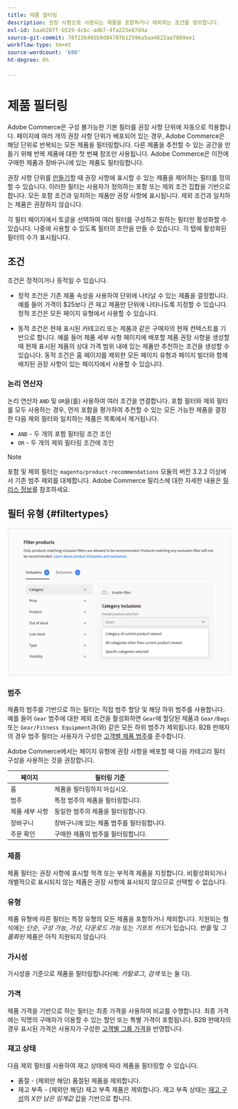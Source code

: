 ```yaml
---
title: 제품 필터링
description: 권장 사항으로 사용되는 제품을 포함하거나 제외하는 조건을 정의합니다.
exl-id: baab28ff-b529-4cbc-adb7-4fa225e87d4a
source-git-commit: 78f226465b9d84707612596a5aa4622aa7869ee1
workflow-type: tm+mt
source-wordcount: '680'
ht-degree: 0%

---
```


# 제품 필터링

Adobe Commerce은 구성 불가능한 기본 필터를 권장 사항 단위에 자동으로 적용합니다. 페이지에 여러 개의 권장 사항 단위가 배포되어 있는 경우, Adobe Commerce은 해당 단위로 반복되는 모든 제품을 필터링합니다. 다른 제품을 추천할 수 있는 공간을 만들기 위해 반복 제품에 대한 첫 번째 참조만 사용됩니다. Adobe Commerce은 이전에 구매한 제품과 장바구니에 있는 제품도 필터링합니다.

권장 사항 단위를 [만들기](create.md)할 때 권장 사항에 표시할 수 있는 제품을 제어하는 필터를 정의할 수 있습니다. 이러한 필터는 사용자가 정의하는 포함 또는 제외 조건 집합을 기반으로 합니다. 모든 포함 조건과 일치하는 제품만 권장 사항에 표시됩니다. 제외 조건과 일치하는 제품은 권장하지 않습니다.

각 필터 페이지에서 토글을 선택하여 여러 필터를 구성하고 원하는 필터만 활성화할 수 있습니다. 나중에 사용할 수 있도록 필터의 초안을 만들 수 있습니다. 각 탭에 활성화된 필터의 수가 표시됩니다.

## 조건

조건은 정적이거나 동적일 수 있습니다.

- 정적 조건은 기존 제품 속성을 사용하여 단위에 나타날 수 있는 제품을 결정합니다. 예를 들어 가격이 $25보다 큰 재고 제품만 단위에 나타나도록 지정할 수 있습니다. 정적 조건은 모든 페이지 유형에서 사용할 수 있습니다.

- 동적 조건은 현재 표시된 카테고리 또는 제품과 같은 구매자의 현재 컨텍스트를 기반으로 합니다. 예를 들어 제품 세부 사항 페이지에 배포할 제품 권장 사항을 생성할 때 현재 표시된 제품의 상대 가격 범위 내에 있는 제품만 추천하는 조건을 생성할 수 있습니다. 동적 조건은 홈 페이지를 제외한 모든 페이지 유형과 페이지 빌더와 함께 배치된 권장 사항이 있는 페이지에서 사용할 수 있습니다.

### 논리 연산자

논리 연산자 `AND` 및 `OR`을(를) 사용하여 여러 조건을 연결합니다. 포함 필터와 제외 필터를 모두 사용하는 경우, 먼저 포함을 평가하여 추천할 수 있는 모든 가능한 제품을 결정한 다음 제외 필터와 일치하는 제품은 목록에서 제거됩니다.

- `AND` - 두 개의 포함 필터링 조건 조인
- `OR` - 두 개의 제외 필터링 조건에 조인

>[!NOTE]
>
> 포함 및 제외 필터는 `magento/product-recommendations` 모듈의 버전 3.2.2 이상에서 기존 범주 제외를 대체합니다. Adobe Commerce 릴리스에 대한 자세한 내용은 [릴리스 정보](release-notes.md)를 참조하세요.

## 필터 유형 {#filtertypes}

![필터](assets/rec-conditions.png)

### 범주

제품의 범주를 기반으로 하는 필터는 직접 범주 할당 및 해당 하위 범주를 사용합니다. 예를 들어 `Gear` 범주에 대한 제외 조건을 활성화하면 `Gear`에 할당된 제품과 `Gear/Bags` 또는 `Gear/Fitness Equipment`과(와) 같은 모든 하위 범주가 제외됩니다. B2B 판매자의 경우 범주 필터는 사용자가 구성한 [고객별 제품 범주](https://experienceleague.adobe.com/docs/commerce-admin/catalog/categories/category-permissions.html)를 준수합니다.

Adobe Commerce에서는 페이지 유형에 권장 사항을 배포할 때 다음 카테고리 필터 구성을 사용하는 것을 권장합니다.

| 페이지 | 필터링 기준 |
|---|---|
| 홈 | 제품을 필터링하지 마십시오. |
| 범주 | 특정 범주의 제품을 필터링합니다. |
| 제품 세부 사항 | 동일한 범주의 제품을 필터링합니다. |
| 장바구니 | 장바구니에 있는 제품 범주를 필터링합니다. |
| 주문 확인 | 구매한 제품의 범주를 필터링합니다. |

### 제품

제품 필터는 권장 사항에 표시할 적격 또는 부적격 제품을 지정합니다. 비활성화되거나 개별적으로 표시되지 않는 제품은 권장 사항에 표시되지 않으므로 선택할 수 없습니다.

### 유형

제품 유형에 따른 필터는 특정 유형의 모든 제품을 포함하거나 제외합니다. 지원되는 형식에는 _단순_, _구성 가능_, _가상_, _다운로드 가능_ 또는 _기프트 카드_&#x200B;가 있습니다. _번들_ 및 _그룹화된_ 제품은 아직 지원되지 않습니다.

### 가시성

가시성을 기준으로 제품을 필터링합니다(예: _카탈로그_, _검색_ 또는 둘 다).

### 가격

제품 가격을 기반으로 하는 필터는 최종 가격을 사용하여 비교를 수행합니다. 최종 가격에는 익명의 구매자가 이용할 수 있는 할인 또는 특별 가격이 포함됩니다. B2B 판매자의 경우 표시된 가격은 사용자가 구성한 [고객별 그룹 가격](https://experienceleague.adobe.com/docs/commerce-admin/catalog/products/pricing/pricing-advanced.html)을 반영합니다.

### 재고 상태

다음 제외 필터를 사용하여 재고 상태에 따라 제품을 필터링할 수 있습니다.

- 품절 - (제외만 해당) 품절된 제품을 제외합니다.
- 재고 부족 - (제외만 해당) 재고 부족 제품은 제외합니다. 재고 부족 상태는 [재고 구성](https://experienceleague.adobe.com/docs/commerce-admin/config/catalog/inventory.html)의 _X만 남은 임계값_ 값을 기반으로 합니다.
